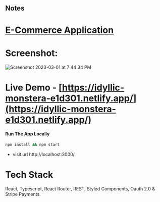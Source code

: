 ## Notes

# [E-Commerce Application](https://idyllic-monstera-e1d301.netlify.app/)


# Screenshot:

![Screenshot 2023-03-01 at 7 44 34 PM](https://user-images.githubusercontent.com/2153396/227244001-abd106d4-ef01-4136-8f1b-ffe6c5424d00.png)




# Live Demo - [https://idyllic-monstera-e1d301.netlify.app/](https://idyllic-monstera-e1d301.netlify.app/)


#### Run The App Locally

```sh
npm install && npm start
```

- visit url http://localhost:3000/



# Tech Stack
React, Typescript, React Router, REST, Styled Components,  Oauth 2.0 &  Stripe Payments. 




